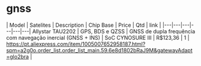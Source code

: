 # gnss

| Model | Satelites | Description | Chip Base | Price | Qtd | link |
|---|---|---|---|---|---|
Allystar TAU2202 | GPS, BDS e QZSS | GNSS de dupla frequência com navegação inercial (GNSS + INS) |  SoC CYNOSURE III | R$123,36 | 1 | https://pt.aliexpress.com/item/1005007652958187.html?spm=a2g0o.order_list.order_list_main.59.6e8d1802bRaJ9M&gatewayAdapt=glo2bra |
